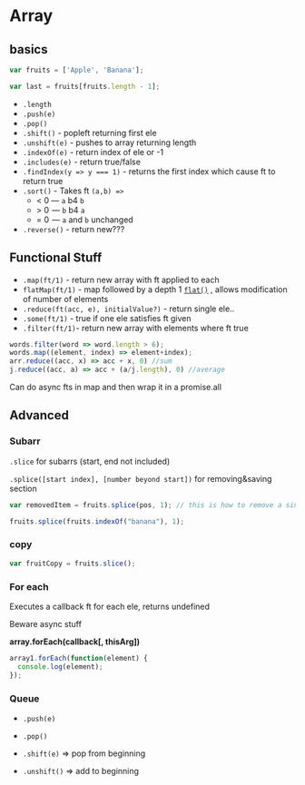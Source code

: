 # Array

## basics

```javascript
var fruits = ['Apple', 'Banana'];

var last = fruits[fruits.length - 1];
```

- `.length`
- `.push(e)` 
- `.pop()`
- `.shift()` - popleft returning first ele
- `.unshift(e)` - pushes to array returning length
- `.indexOf(e)` - return index of ele or -1
- `.includes(e)` - return true/false
- `.findIndex(y => y === 1)` - returns the first index which cause ft to return true 
- `.sort()` - Takes ft `(a,b) => `
  - < 0 — `a` b4 `b`
  - \> 0  — `b` b4 `a`
  - = 0  — `a` and `b` unchanged
- `.reverse()` - return new???

## Functional Stuff

- `.map(ft/1)` - return new array with ft applied to each
- `flatMap(ft/1)` - map followed by a depth 1 [`flat()`](https://developer.mozilla.org/en-US/docs/Web/JavaScript/Reference/Global_Objects/Array/flat) , allows modification of number of elements
- `.reduce(ft(acc, e), initialValue?)` - return single ele..
- `.some(ft/1)` - true if one ele satisfies ft given
- `.filter(ft/1)`-  return  new array with elements where ft true

```js
words.filter(word => word.length > 6);
words.map((element, index) => element+index);
arr.reduce((acc, x) => acc + x, 0) //sum
j.reduce((acc, a) => acc + (a/j.length), 0) //average
```

Can do async fts in map and then wrap it in a promise.all

## Advanced

### Subarr

`.slice` for subarrs (start, end not included)

`.splice([start index], [number beyond start])` for removing&saving section

```javascript
var removedItem = fruits.splice(pos, 1); // this is how to remove a single item at pos

fruits.splice(fruits.indexOf("banana"), 1);
```

### copy

```javascript
var fruitCopy = fruits.slice(); 
```

### For each

Executes a callback ft for each ele, returns undefined

Beware async stuff

**array.forEach(callback[, thisArg])**

```js
array1.forEach(function(element) {
  console.log(element);
});
```

### Queue

- `.push(e)`

- `.pop()`
- `.shift(e)` => pop from beginning
- `.unshift()` => add to beginning